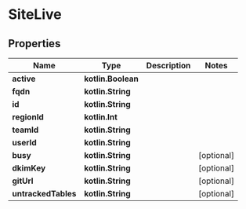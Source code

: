 
# SiteLive

## Properties
Name | Type | Description | Notes
------------ | ------------- | ------------- | -------------
**active** | **kotlin.Boolean** |  | 
**fqdn** | **kotlin.String** |  | 
**id** | **kotlin.String** |  | 
**regionId** | **kotlin.Int** |  | 
**teamId** | **kotlin.String** |  | 
**userId** | **kotlin.String** |  | 
**busy** | **kotlin.String** |  |  [optional]
**dkimKey** | **kotlin.String** |  |  [optional]
**gitUrl** | **kotlin.String** |  |  [optional]
**untrackedTables** | **kotlin.String** |  |  [optional]



